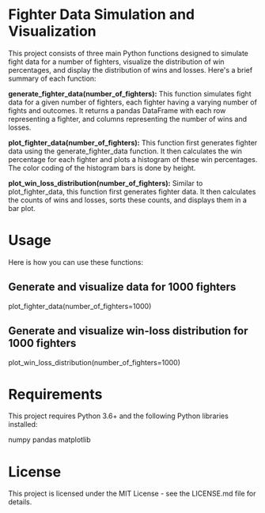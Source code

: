 # Fighter Data Simulation and Visualization

This project consists of three main Python functions designed to simulate fight data for a number of fighters, visualize the distribution of win percentages, and display the distribution of wins and losses. Here's a brief summary of each function:

__generate_fighter_data(number_of_fighters):__ This function simulates fight data for a given number of fighters, each fighter having a varying number of fights and outcomes. It returns a pandas DataFrame with each row representing a fighter, and columns representing the number of wins and losses.

__plot_fighter_data(number_of_fighters):__ This function first generates fighter data using the generate_fighter_data function. It then calculates the win percentage for each fighter and plots a histogram of these win percentages. The color coding of the histogram bars is done by height.

__plot_win_loss_distribution(number_of_fighters):__ Similar to plot_fighter_data, this function first generates fighter data. It then calculates the counts of wins and losses, sorts these counts, and displays them in a bar plot.

# Usage

Here is how you can use these functions:

## Generate and visualize data for 1000 fighters
plot_fighter_data(number_of_fighters=1000)

## Generate and visualize win-loss distribution for 1000 fighters
plot_win_loss_distribution(number_of_fighters=1000)

# Requirements
This project requires Python 3.6+ and the following Python libraries installed:

numpy
pandas
matplotlib

# License
This project is licensed under the MIT License - see the LICENSE.md file for details.
